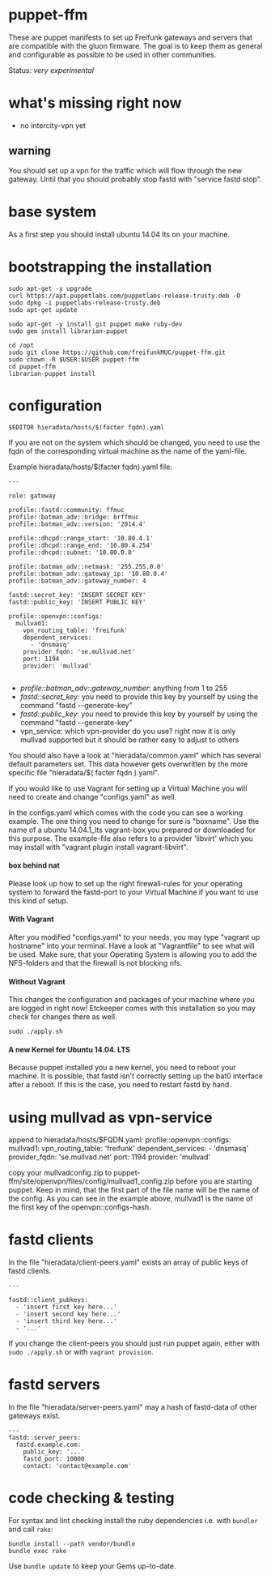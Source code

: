 # puppet-ffm

These are puppet manifests to set up Freifunk gateways and servers that are
compatible with the gluon firmware. The goal is to keep them as general and
configurable as possible to be used in other communities.

Status: *very experimental*

# what's missing right now
- no intercity-vpn yet

## warning
You should set up a vpn for the traffic which will flow through the
new gateway.
Until that you should probably stop fastd with "service fastd stop".

# base system

As a first step you should install ubuntu 14.04 lts on your machine.


# bootstrapping the installation
```
sudo apt-get -y upgrade
curl https://apt.puppetlabs.com/puppetlabs-release-trusty.deb -O
sudo dpkg -i puppetlabs-release-trusty.deb
sudo apt-get update

sudo apt-get -y install git puppet make ruby-dev
sudo gem install librarian-puppet

cd /opt
sudo git clone https://github.com/freifunkMUC/puppet-ffm.git
sudo chown -R $USER:$USER puppet-ffm
cd puppet-ffm
librarian-puppet install
```

# configuration
```
$EDITOR hieradata/hosts/$(facter fqdn).yaml
```

If you are not on the system which should be changed, you need to
use the fqdn of the corresponding virtual machine as the name of
the yaml-file.

Example hieradata/hosts/$(facter fqdn).yaml file:
```
---

role: gateway

profile::fastd::community: ffmuc
profile::batman_adv::bridge: brffmuc
profile::batman_adv::version: '2014.4'

profile::dhcpd::range_start: '10.80.4.1'
profile::dhcpd::range_end: '10.80.4.254'
profile::dhcpd::subnet: '10.80.0.0'

profile::batman_adv::netmask: '255.255.0.0'
profile::batman_adv::gateway_ip: '10.80.0.4'
profile::batman_adv::gateway_number: 4

fastd::secret_key: 'INSERT SECRET KEY'
fastd::public_key: 'INSERT PUBLIC KEY'

profile::openvpn::configs:
  mullvad1:
    vpn_routing_table: 'freifunk'
    dependent_services:
      - 'dnsmasq'
    provider_fqdn: 'se.mullvad.net'
    port: 1194
    provider: 'mullvad'


```

- *profile::batman_adv::gateway_number*: anything from 1 to 255
- *fastd::secret_key*: you need to provide this key by yourself by using
  the command "fastd --generate-key"
- *fastd::public_key*: you need to provide this key by yourself by using
  the command "fastd --generate-key"
- vpn_service: which vpn-provider do you use? right now it is only mullvad
               supported but it should be rather easy to adjust to others


You should also have a look at "hieradata/common.yaml" which has
several default parameters set. This data however gets overwritten
by the more specific file "hieradata/$( facter fqdn ).yaml".

If you would like to use Vagrant for setting up a Virtual Machine
you will need to create and change "configs.yaml" as well.

In the configs.yaml which comes with the code you can see a working
example. The one thing you need to change for sure is "boxname".
Use the name of a ubuntu 14.04.1_lts vagrant-box you prepared or
downloaded for this purpose.
The example-file also refers to a provider 'libvirt' which you may
install with "vagrant plugin install vagrant-libvirt".


#### box behind nat
Please look up how to set up the right firewall-rules for your operating
system to forward the fastd-port to your Virtual Machine if you want to
use this kind of setup.


#### With Vagrant
After you modified "configs.yaml" to your needs, you may type
"vagrant up hostname" into your terminal.
Have a look at "Vagrantfile" to see what will be used.
Make sure, that your Operating System is allowing you to add the NFS-folders
and that the firewall is not blocking nfs.


#### Without Vagrant
This changes the configuration and packages of your machine where you
are logged in right now!
Etckeeper comes with this installation so you may check for changes there as well.

```
sudo ./apply.sh
```

#### A new Kernel for Ubuntu 14.04. LTS
Because puppet installed you a new kernel, you need to reboot your machine.
It is possible, that fastd isn't correctly setting up the bat0 interface after
a reboot. If this is the case, you need to restart fastd by hand.


# using mullvad as vpn-service
append to hieradata/hosts/$FQDN.yaml:
profile::openvpn::configs:
  mullvad1:
    vpn_routing_table: 'freifunk'
    dependent_services:
      - 'dnsmasq'
    provider_fqdn: 'se.mullvad.net'
    port: 1194
    provider: 'mullvad'


copy your mullvadconfig.zip to puppet-ffm/site/openvpn/files/config/mullvad1_config.zip
before you are starting puppet. Keep in mind, that the first part of the file name
will be the name of the config. As you can see in the example above, mullvad1 is the
name of the first key of the openvpn::configs-hash.


# fastd clients
In the file "hieradata/client-peers.yaml" exists an array of public keys of
fastd clients.

```
---

fastd::client_pubkeys:
  - 'insert first key here...'
  - 'insert second key here...'
  - 'insert third key here...'
  - '...'
```

If you change the client-peers you should just run puppet again, either with
`sudo ./apply.sh` or with `vagrant provision`.

# fastd servers
In the file "hieradata/server-peers.yaml" may a hash of fastd-data of other
gateways exist.

```
---
fastd::server_peers:
  fastd.example.com:
    public_key: '...'
    fastd_port: 10000
    contact: 'contact@example.com'
```

# code checking & testing

For syntax and lint checking install the ruby dependencies i.e. with `bundler`
and call `rake`:

```
bundle install --path vendor/bundle
bundle exec rake
```

Use `bundle update` to keep your Gems up-to-date.

